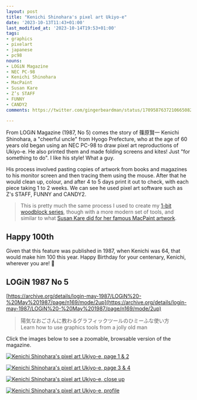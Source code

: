 ```yaml
---
layout: post
title: "Kenichi Shinohara's pixel art Ukiyo-e"
date: '2023-10-13T11:43+01:00'
last_modified_at: '2023-10-14T19:53+01:00'
tags:
- graphics
- pixelart
- japanese
- pc98
nouns:
- LOGiN Magazine
- NEC PC-98
- Kenichi Shinohara
- MacPaint
- Susan Kare
- Z’s STAFF
- FUNNY
- CANDY2
comments: https://twitter.com/gingerbeardman/status/1709587637210665082

---
```


From LOGiN Magazine (1987, No 5) comes the story of 篠原賢一 Kenichi Shinohara, a "cheerful uncle" from Hyogo Prefecture, who at the age of 60 years old began using an NEC PC-98 to draw pixel art reproductions of Ukiyo-e. He also printed them and made folding screens and kites! Just "for something to do". I like his style! What a guy.

His process involved pasting copies of artwork from books and magazines to his monitor screen and then tracing them using the mouse. After that he would clean up, colour, and after 4 to 5 days print it out to check, with each piece taking 1 to 2 weeks. We can see he used pixel art software such as Z's STAFF, FUNNY and CANDY2.

> This is pretty much the same process I used to create my [1-bit woodblock series](/tag/1bitwoodblocks/), though with a more modern set of tools, and similar to what [Susan Kare did for her famous MacPaint artwork](https://www.folklore.org/StoryView.py?project=Macintosh&story=MacPaint_Gallery.txt).

## Happy 100th

Given that this feature was published in 1987, when Kenichi was 64, that would make him 100 this year. Happy Birthday for your centenary, Kenichi, wherever you are! 🎂

## LOGiN 1987 No 5

[https://archive.org/details/login-may-1987/LOGiN%20-%20May%201987/page/n169/mode/2up](https://archive.org/details/login-may-1987/LOGiN%20-%20May%201987/page/n169/mode/2up)

> 陽気なおごさんに教わるグラフィックツールのひミーふな使い方  
> Learn how to use graphics tools from a jolly old man

Click the images below to see a zoomable, browsable version of the magazine.

[![Kenichi Shinohara's pixel art Ukiyo-e, page 1 & 2](https://cdn.gingerbeardman.com/images/posts/kenichi-shinohara-pixel-art-ukiyoe-1.jpg)](https://archive.org/details/login-may-1987/LOGiN%20-%20May%201987/page/n169/mode/2up)

[![Kenichi Shinohara's pixel art Ukiyo-e, page 3 & 4](https://cdn.gingerbeardman.com/images/posts/kenichi-shinohara-pixel-art-ukiyoe-2.jpg)](https://archive.org/details/login-may-1987/LOGiN%20-%20May%201987/page/n171/mode/2up)

[![Kenichi Shinohara's pixel art Ukiyo-e, close up](https://cdn.gingerbeardman.com/images/posts/kenichi-shinohara-pixel-art-ukiyoe-3.jpg)](https://archive.org/details/login-may-1987/LOGiN%20-%20May%201987/page/n171/mode/2up)

[![Kenichi Shinohara's pixel art Ukiyo-e, profile](https://cdn.gingerbeardman.com/images/posts/kenichi-shinohara-pixel-art-ukiyoe-4.jpg)](https://archive.org/details/login-may-1987/LOGiN%20-%20May%201987/page/n171/mode/2up)

